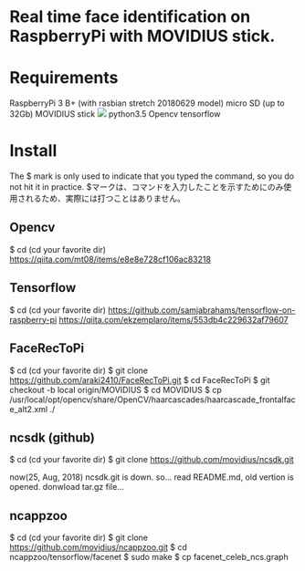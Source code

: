 Real time face identification on RaspberryPi with MOVIDIUS stick.
====

# Requirements
RaspberryPi 3 B+ (with rasbian stretch 20180629 model)
micro SD (up to 32Gb)
MOVIDIUS stick
<a href="https://developer.movidius.com/"><img src="https://ncsuploads.movidius.com/images/made/images/remote/http_ncsuploads.movidius.com/general/95b5762864eba21d410dbe1ac7c6f3de/Buy_page_image_1000_474_85.jpg"></a>
python3.5
Opencv
tensorflow

# Install
The $ mark is only used to indicate that you typed the command, so you do not hit it in practice.
$マークは、コマンドを入力したことを示すためにのみ使用されるため、実際には打つことはありません。
## Opencv
$ cd
(cd your favorite dir)
https://qiita.com/mt08/items/e8e8e728cf106ac83218

## Tensorflow
$ cd
(cd your favorite dir)
https://github.com/samjabrahams/tensorflow-on-raspberry-pi
https://qiita.com/ekzemplaro/items/553db4c229632af79607
## FaceRecToPi
$ cd
(cd your favorite dir)
$ git clone https://github.com/araki2410/FaceRecToPi.git
$ cd FaceRecToPi
$ git checkout -b local origin/MOVIDIUS
$ cd MOVIDIUS
$ cp /usr/local/opt/opencv/share/OpenCV/haarcascades/haarcascade_frontalface_alt2.xml ./


## ncsdk (github)
$ cd
(cd your favorite dir)
$ git clone https://github.com/movidius/ncsdk.git

now(25, Aug, 2018) ncsdk.git is down. so...
read README.md, old vertion is opened. donwload tar.gz file...

## ncappzoo
$ cd
(cd your favorite dir)
$ git clone https://github.com/movidius/ncappzoo.git
$ cd ncappzoo/tensorflow/facenet
$ sudo make
$ cp facenet_celeb_ncs.graph <MOVIDIUS DIR>
